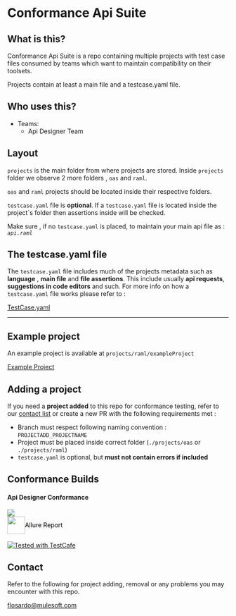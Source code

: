 # Conformance Api Suite

## What is this?
Conformance Api Suite is a repo containing multiple projects with test case files 
consumed by teams which want to maintain compatibility on their toolsets.

Projects contain at least a main file and a testcase.yaml file.


## Who uses this?

- Teams:
    - Api Designer Team



## Layout
`projects` is the main folder from where projects are stored. Inside `projects` folder 
we observe 2 more folders , `oas` and `raml`.

`oas` and `raml` projects should be located inside their respective folders.

`testcase.yaml` file is **optional**. If a `testcase.yaml` file is located inside the project`s
folder then assertions inside will be checked.

Make sure , if no `testcase.yaml` is placed, to maintain your main api file as : *`api.raml`*



## The testcase.yaml file
The `testcase.yaml` file includes much of the projects metadata such as **language**
, **main file** and **file assertions**.
This include usually **api requests**, **suggestions in code editors** and such.
For more info on how a `testcase.yaml` file works please refer to :

[TestCase.yaml](docs/TESTCASE.YAML.md)


-----

## Example project

An example project is available at `projects/raml/exampleProject`

[Example Project](projects/simpleInvalid)

## Adding a project
If you need a **project added** to this repo for conformance testing, refer to our [contact list](#contact)
or create a new PR with the following requirements met :

- Branch must respect following naming convention : `PROJECTADD_PROJECTNAME`
- Project must be placed inside correct folder (`./projects/oas` or `./projects/raml`)
- `testcase.yaml` is optional, but **must not contain errors if included**

## Conformance Builds


<h4> Api Designer Conformance </h4>
<a href='https://jenkins.build.msap.io/job/APITooling/job/TestCafe/job/api-designer-conformance/job/master/'><img src='https://jenkins.build.msap.io/job/APITooling/job/TestCafe/job/api-designer-conformance/job/master/badge/icon'></a>
<a href="https://jenkins.build.msap.io/job/APITooling/job/TestCafe/job/api-designer-conformance/job/master/Allure_20report/">
    <div class="side-nav__head">
         <a  style="text-decoration:none;" href="https://jenkins.build.msap.io/job/APITooling/job/TestCafe/job/api-designer-conformance/job/master/Allure_20report/" class="side-nav__brand">
             <div style="text-decoration:none;display:flex;align-items:center;flex-direction:row;">
                  <img style="height:40px;display: inline;" src="https://avatars2.githubusercontent.com/u/5879127?s=280&v=4"/>
                  <div style="color:#000;">Allure Report</div>
             </div>
         </a>
     </div>
</a>

<br>
<a href="https://jenkins.build.msap.io/job/APITooling/job/TestCafe/job/api-designer-conformance/job/master/">
    <img alt="Tested with TestCafe" src="https://img.shields.io/badge/tested%20with-TestCafe-2fa4cf.svg">
</a>


## Contact
Refer to the following for project adding, removal or any problems you may encounter
with this repo.

[flosardo@mulesoft.com](mailTo:flosardo@mulesoft.com)
